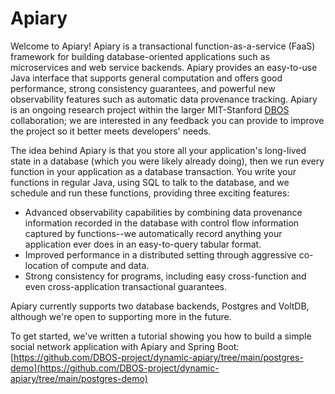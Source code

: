 # Apiary

Welcome to Apiary!  Apiary is a transactional function-as-a-service (FaaS) framework for building
database-oriented applications such as microservices and web service backends.
Apiary provides an easy-to-use Java interface that supports general computation
and offers good performance, strong consistency guarantees,
and powerful new observability features such as automatic data provenance tracking.
Apiary is an ongoing research project within the larger MIT-Stanford 
[DBOS](https://dbos-project.github.io/) collaboration;
we are interested in any feedback you can provide to improve the project
so it better meets developers' needs.

The idea behind Apiary is that you store all your application's long-lived state in a database
(which you were likely already doing),
then we run every function in your application as a database transaction.
You write your functions in regular Java, using SQL to talk to the database,
and we schedule and run these functions, providing three exciting features:

* Advanced observability capabilities by combining data provenance information recorded in the database with control flow information captured by functions--we automatically record anything your application ever does in an easy-to-query tabular format.
* Improved performance in a distributed setting through aggressive co-location of compute and data.
* Strong consistency for programs, including easy cross-function and even cross-application transactional guarantees.

Apiary currently supports two database backends, Postgres and VoltDB, although we're open to
supporting more in the future.

To get started, we've written a tutorial showing you how to build a simple social network
application with Apiary and Spring Boot:
[https://github.com/DBOS-project/dynamic-apiary/tree/main/postgres-demo](https://github.com/DBOS-project/dynamic-apiary/tree/main/postgres-demo)

